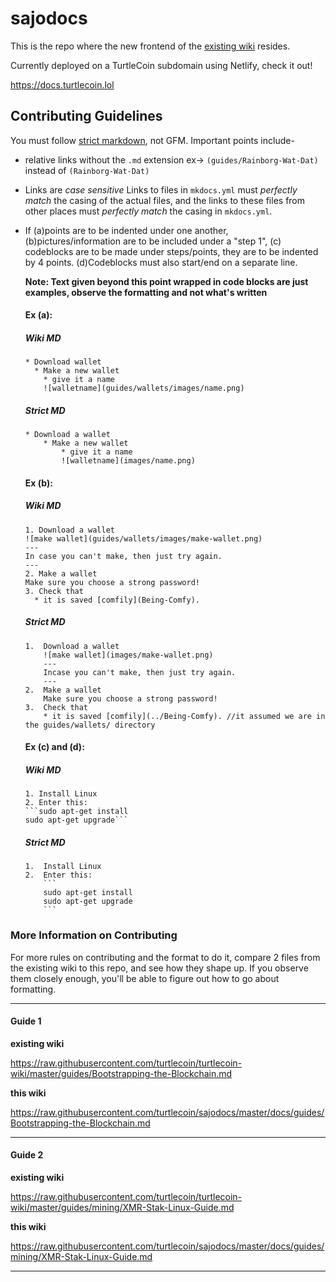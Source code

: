 # sajodocs

This is the repo where the new frontend of the [existing wiki](https://github.com/turtlecoin/turtlecoin-wiki) resides.

Currently deployed on a TurtleCoin subdomain using Netlify, check it out!

https://docs.turtlecoin.lol

## Contributing Guidelines

You must follow [strict markdown](https://daringfireball.net/projects/markdown/), not GFM. Important points include-

* relative links without the `.md` extension 
  ex-> `(guides/Rainborg-Wat-Dat)` instead of `(Rainborg-Wat-Dat)`
  
* Links are *case sensitive*
  Links to files in `mkdocs.yml` must *perfectly match* the casing of the actual files, and the links to these files from other places must *perfectly match* the casing in `mkdocs.yml`.
  
* If (a)points are to be indented under one another, (b)pictures/information are to be included under a "step 1", (c) codeblocks are to be made under steps/points, they are to be indented by 4 points. (d)Codeblocks must also start/end on a separate  line.
  
  **Note: Text given beyond this point wrapped in code blocks are just examples, observe the formatting and not what's written**
  
  #### Ex (a):
  
  ##### *Wiki MD*
           
   ```
   * Download wallet
     * Make a new wallet
       * give it a name
       ![walletname](guides/wallets/images/name.png)
    ```       
         
  ##### *Strict MD*
           
   ```
   * Download a wallet
       * Make a new wallet
           * give it a name
           ![walletname](images/name.png)
   ```    
      
  #### Ex (b): 
  
  ##### *Wiki MD*
           
   ```
   1. Download a wallet
   ![make wallet](guides/wallets/images/make-wallet.png)
   ---
   In case you can't make, then just try again.
   ---
   2. Make a wallet
   Make sure you choose a strong password!
   3. Check that
     * it is saved [comfily](Being-Comfy).
   ```
           
  ##### *Strict MD*
           
   ```
   1.  Download a wallet
       ![make wallet](images/make-wallet.png)
       ---
       Incase you can't make, then just try again.
       ---
   2.  Make a wallet
       Make sure you choose a strong password!
   3.  Check that
       * it is saved [comfily](../Being-Comfy). //it assumed we are in the guides/wallets/ directory
   ```    
   
   #### Ex (c) and (d):
   
   ##### *Wiki MD*
   ```
   1. Install Linux
   2. Enter this:
   ```sudo apt-get install
   sudo apt-get upgrade```
   ```
   
   ##### *Strict MD*
   
 
   ```
   1.  Install Linux
   2.  Enter this:
       ```
       sudo apt-get install
       sudo apt-get upgrade
       ```
   ```
  

### More Information on Contributing

For more rules on contributing and the format to do it, compare 2 files from the existing wiki to this repo, and see how they shape up. If you observe them closely enough, you'll be able to figure out how to go about formatting.

---

#### Guide 1

**existing wiki**

https://raw.githubusercontent.com/turtlecoin/turtlecoin-wiki/master/guides/Bootstrapping-the-Blockchain.md

**this wiki**

https://raw.githubusercontent.com/turtlecoin/sajodocs/master/docs/guides/Bootstrapping-the-Blockchain.md

---

#### Guide 2

**existing wiki**

https://raw.githubusercontent.com/turtlecoin/turtlecoin-wiki/master/guides/mining/XMR-Stak-Linux-Guide.md 

**this wiki**

https://raw.githubusercontent.com/turtlecoin/sajodocs/master/docs/guides/mining/XMR-Stak-Linux-Guide.md

---
